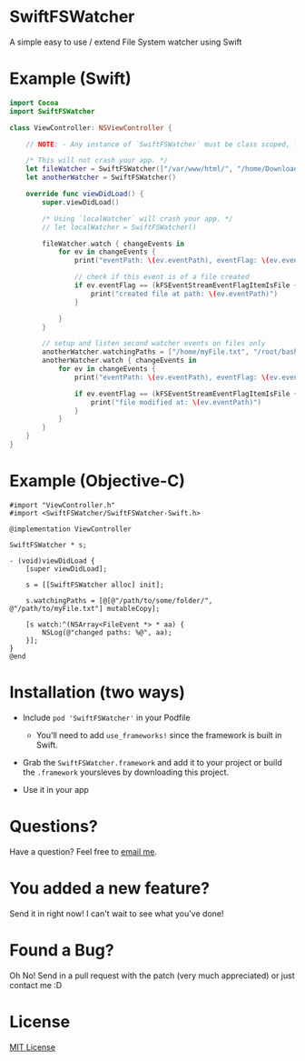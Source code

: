 # SwiftFSWatcher
A simple easy to use / extend File System watcher using Swift

# Example (Swift)

```swift
import Cocoa
import SwiftFSWatcher

class ViewController: NSViewController {

    // NOTE: - Any instance of `SwiftFSWatcher` must be class scoped, like below:

    /* This will not crash your app. */
    let fileWatcher = SwiftFSWatcher(["/var/www/html/", "/home/Downloads/"])
    let anotherWatcher = SwiftFSWatcher()

    override func viewDidLoad() {
        super.viewDidLoad()

        /* Using `localWatcher` will crash your app. */
        // let localWatcher = SwiftFSWatcher()

        fileWatcher.watch { changeEvents in
            for ev in changeEvents {
                print("eventPath: \(ev.eventPath), eventFlag: \(ev.eventFlag), eventId: \(ev.eventId)")

                // check if this event is of a file created
                if ev.eventFlag == (kFSEventStreamEventFlagItemIsFile + kFSEventStreamEventFlagItemCreated) {
                    print("created file at path: \(ev.eventPath)")
                }

            }
        }

        // setup and listen second watcher events on files only
        anotherWatcher.watchingPaths = ["/home/myFile.txt", "/root/bash_session.txt"]
        anotherWatcher.watch { changeEvents in
            for ev in changeEvents {
                print("eventPath: \(ev.eventPath), eventFlag: \(ev.eventFlag), eventId: \(ev.eventId)")

                if ev.eventFlag == (kFSEventStreamEventFlagItemIsFile + kFSEventStreamEventFlagItemInodeMetaMod + kFSEventStreamEventFlagItemModified) {
                    print("file modified at: \(ev.eventPath)")
                }
            }
        }
    }
}
```

# Example (Objective-C)
```objc
#import "ViewController.h"
#import <SwiftFSWatcher/SwiftFSWatcher-Swift.h>

@implementation ViewController

SwiftFSWatcher * s;

- (void)viewDidLoad {
    [super viewDidLoad];
    
    s = [[SwiftFSWatcher alloc] init];
    
    s.watchingPaths = [@[@"/path/to/some/folder/", @"/path/to/myFile.txt"] mutableCopy];
    
    [s watch:^(NSArray<FileEvent *> * aa) {
        NSLog(@"changed paths: %@", aa);
    }];
}
@end
```

# Installation (two ways)

+ Include `pod 'SwiftFSWatcher'` in your Podfile
    + You'll need to add `use_frameworks!` since the framework is built in Swift.

+ Grab the `SwiftFSWatcher.framework` and add it to your project or build the `.framework` yoursleves by downloading this project.

+ Use it in your app

# Questions?

Have a question? Feel free to <a href="mailto:hello@gurinderhans.me?Subject=SwiftFSWatcher-Github" target="_top">email me</a>.

# You added a new feature?

Send it in right now! I can't wait to see what you've done!

# Found a Bug?

Oh No! Send in a pull request with the patch (very much appreciated) or just contact me :D

# License

[MIT License](http://opensource.org/licenses/MIT) 

